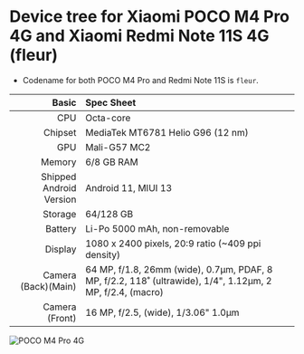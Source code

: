 Device tree for **Xiaomi POCO M4 Pro 4G** and **Xiaomi Redmi Note 11S 4G** (**fleur**)
===================================================================================

- Codename for both POCO M4 Pro and Redmi Note 11S is <code>fleur</code>.

| Basic                   | Spec Sheet                                                                                                                     |
| -----------------------:|:------------------------------------------------------------------------------------------------------------------------------ |
| CPU                     | Octa-core                                                                                                                      |
| Chipset                 | MediaTek MT6781 Helio G96 (12 nm)                                                                                                            |
| GPU                     | Mali-G57 MC2                                                                                                                   |
| Memory                  | 6/8 GB RAM                                                                                                                   |
| Shipped Android Version | Android 11, MIUI 13                                                                                                                        |
| Storage                 | 64/128 GB                                                                                                                      |
| Battery                 | Li-Po 5000 mAh, non-removable                                                                                           |
| Display                 | 1080 x 2400 pixels, 20:9 ratio (~409 ppi density)                                                                              |
| Camera (Back)(Main)     | 64 MP, f/1.8, 26mm (wide), 0.7µm, PDAF, 8 MP, f/2.2, 118˚ (ultrawide), 1/4", 1.12µm, 2 MP, f/2.4, (macro)                                                               
| Camera (Front)          | 16 MP, f/2.5, (wide), 1/3.06" 1.0µm                                                                                      |

![POCO M4 Pro 4G](https://i01.appmifile.com/v1/MI_18455B3E4DA706226CF7535A58E875F0267/pms_1648556771.90415433.png)